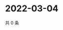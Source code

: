 # 2022-03-04

共 0 条

<!-- BEGIN WEIBO -->
<!-- 最后更新时间 Fri Mar 04 2022 05:00:32 GMT+0800 (China Standard Time) -->

<!-- END WEIBO -->
